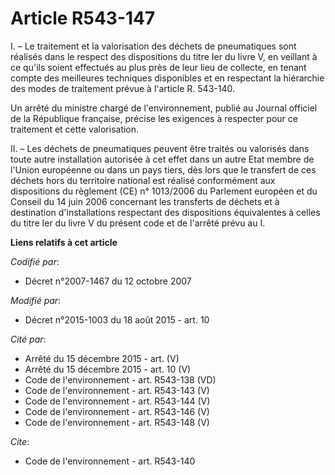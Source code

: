 # Article R543-147

I. – Le traitement et la valorisation des déchets de pneumatiques sont réalisés dans le respect des dispositions du titre Ier
du livre V, en veillant à ce qu'ils soient effectués au plus près de leur lieu de collecte, en tenant compte des meilleures
techniques disponibles et en respectant la hiérarchie des modes de traitement prévue à l'article R. 543-140.

Un arrêté du ministre chargé de l'environnement, publié au Journal officiel de la République française, précise les exigences
à respecter pour ce traitement et cette valorisation.

II. – Les déchets de pneumatiques peuvent être traités ou valorisés dans toute autre installation autorisée à cet effet dans
un autre Etat membre de l'Union européenne ou dans un pays tiers, dès lors que le transfert de ces déchets hors du territoire
national est réalisé conformément aux dispositions du règlement (CE) n° 1013/2006 du Parlement européen et du Conseil du 14
juin 2006 concernant les transferts de déchets et à destination d'installations respectant des dispositions équivalentes à
celles du titre Ier du livre V du présent code et de l'arrêté prévu au I.

**Liens relatifs à cet article**

_Codifié par_:

  - Décret n°2007-1467 du 12 octobre 2007

_Modifié par_:

  - Décret n°2015-1003 du 18 août 2015 - art. 10

_Cité par_:

  - Arrêté du 15 décembre 2015 - art. (V)
  - Arrêté du 15 décembre 2015 - art. 10 (V)
  - Code de l'environnement - art. R543-138 (VD)
  - Code de l'environnement - art. R543-143 (V)
  - Code de l'environnement - art. R543-144 (V)
  - Code de l'environnement - art. R543-146 (V)
  - Code de l'environnement - art. R543-148 (V)

_Cite_:

  - Code de l'environnement - art. R543-140
